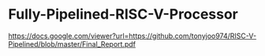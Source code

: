 # Fully-Pipelined-RISC-V-Processor

https://docs.google.com/viewer?url=https://github.com/tonyjoo974/RISC-V-Pipelined/blob/master/Final_Report.pdf
